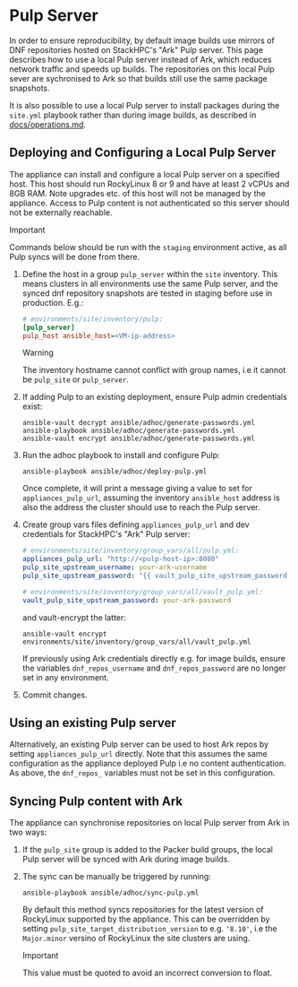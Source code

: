 # Pulp Server

In order to ensure reproducibility, by default image builds use mirrors of DNF
repositories hosted on StackHPC's "Ark" Pulp server. This page describes how to
use a local Pulp server instead of Ark, which reduces network traffic and speeds
up builds. The repositories on this local Pulp sever are sychronised to Ark so
that builds still use the same package snapshots.

It is also possible to use a local Pulp server to install packages during the
`site.yml` playbook rather than during image builds, as described in [docs/operations.md](../operations.md#adding-additional-packages).

## Deploying and Configuring a Local Pulp Server

The appliance can install and configure a local Pulp server on a specified host.
This host should run RockyLinux 8 or 9 and have at least 2 vCPUs and 8GB RAM.
Note upgrades etc. of this host will not be managed by the appliance. Access to
Pulp content is not authenticated so this server should not be externally
reachable.

> [!IMPORTANT]
> Commands below should be run with the `staging` environment active, as all
> Pulp syncs will be done from there.

1.  Define the host in a group `pulp_server` within the `site` inventory. This
    means clusters in all environments use the same Pulp server, and the synced
    dnf repository snapshots are tested in staging before use in production. E.g.:

    ```ini
    # environments/site/inventory/pulp:
    [pulp_server]
    pulp_host ansible_host=<VM-ip-address>
    ```

    > [!WARNING]
    > The inventory hostname cannot conflict with group names, i.e it cannot be
    `pulp_site` or `pulp_server`.

2.  If adding Pulp to an existing deployment, ensure Pulp admin credentials
    exist:

    ```shell
    ansible-vault decrypt ansible/adhoc/generate-passwords.yml
    ansible-playbook ansible/adhoc/generate-passwords.yml
    ansible-vault encrypt ansible/adhoc/generate-passwords.yml
    ```

3.  Run the adhoc playbook to install and configure Pulp:

    ```shell
    ansible-playbook ansible/adhoc/deploy-pulp.yml
    ```

    Once complete, it will print a message giving a value to set for
    `appliances_pulp_url`, assuming the inventory `ansible_host` address is
    also the address the cluster should use to reach the Pulp server.

4.  Create group vars files defining `appliances_pulp_url` and dev credentials
    for StackHPC's "Ark" Pulp server:

    ```yaml
    # environments/site/inventory/group_vars/all/pulp.yml:
    appliances_pulp_url: "http://<pulp-host-ip>:8080"
    pulp_site_upstream_username: your-ark-username
    pulp_site_upstream_password: "{{ vault_pulp_site_upstream_password }}"
    ```

    ```yaml
    # environments/site/inventory/group_vars/all/vault_pulp.yml:
    vault_pulp_site_upstream_password: your-ark-password
    ```

    and vault-encrypt the latter:

    ```shell
    ansible-vault encrypt environments/site/inventory/group_vars/all/vault_pulp.yml
    ```
    
    If previously using Ark credentials directly e.g. for image builds, ensure
    the variables `dnf_repos_username` and `dnf_repos_password` are no longer
    set in any environment.

5.  Commit changes.

## Using an existing Pulp server

Alternatively, an existing Pulp server can be used to host Ark repos by
setting `appliances_pulp_url` directly. Note that this assumes the same
configuration as the appliance deployed Pulp i.e no content authentication.
As above, the `dnf_repos_` variables must not be set in this configuration.

## Syncing Pulp content with Ark

The appliance can synchronise repositories on local Pulp server from Ark in
two ways:

1.  If the `pulp_site` group is added to the Packer build groups, the local Pulp
server will be synced with Ark during image builds.

2. The sync can be manually be triggered by running:

    ```shell
    ansible-playbook ansible/adhoc/sync-pulp.yml
    ```

    By default this method syncs repositories for the latest version of RockyLinux
    supported by the appliance. This can be overridden by setting
    `pulp_site_target_distribution_version` to e.g. `'8.10'`, i.e the `Major.minor`
    versino of RockyLinux the site clusters are using.

    > [!IMPORTANT]
    > This value must be quoted to avoid an incorrect conversion to float.
